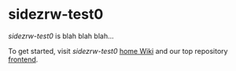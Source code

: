 # sidezrw-test0

<!--

**Here are some ideas to get you started:**

🙋‍♀️ A short introduction - what is your organization all about?
🌈 Contribution guidelines - how can the community get involved?
👩‍💻 Useful resources - where can the community find your docs? Is there anything else the community should know?
🍿 Fun facts - what does your team eat for breakfast?
🧙 Remember, you can do mighty things with the power of [Markdown](https://guides.github.com/features/mastering-markdown/)
-->

*sidezrw-test0* is blah blah blah...

To get started, visit *sidezrw-test0* [home Wiki](https://github.com/sidezrw-test0/frontend/wiki) and our top repository [frontend](https://github.com/sidezrw-test0/frontend).
